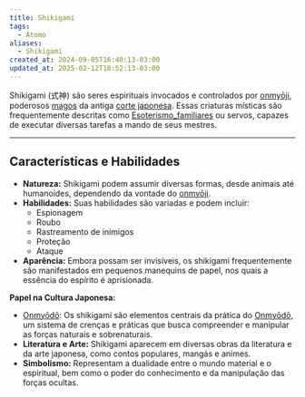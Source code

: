 ```yaml
---
title: Shikigami
tags:
  - Átomo
aliases:
  - Shikigami
created_at: 2024-09-05T16:40:13-03:00
updated_at: 2025-02-12T18:52:13-03:00
---
```


Shikigami (式神) são seres espirituais invocados e controlados por [onmyōji](onmyoji.md), poderosos [magos](magos.md) da antiga [corte japonesa](Corte_japonesa.md). Essas criaturas místicas são frequentemente descritas como [Esoterismo_familiares](Esoterismo_familiares.md) ou servos, capazes de executar diversas tarefas a mando de seus mestres.

---

## Características e Habilidades

- **Natureza:** Shikigami podem assumir diversas formas, desde animais até humanoides, dependendo da vontade do [onmyōji](onmyoji.md).
- **Habilidades:** Suas habilidades são variadas e podem incluir:
    - Espionagem
    - Roubo
    - Rastreamento de inimigos
    - Proteção
    - Ataque
- **Aparência:** Embora possam ser invisíveis, os shikigami frequentemente são manifestados em pequenos manequins de papel, nos quais a essência do espírito é aprisionada.

**Papel na Cultura Japonesa:**

- [Onmyōdō](Onmyodo.md): Os shikigami são elementos centrais da prática do [Onmyōdō](Onmyodo.md), um sistema de crenças e práticas que busca compreender e manipular as forças naturais e sobrenaturais.
- **Literatura e Arte:** Shikigami aparecem em diversas obras da literatura e da arte japonesa, como contos populares, mangás e animes.
- **Simbolismo:** Representam a dualidade entre o mundo material e o espiritual, bem como o poder do conhecimento e da manipulação das forças ocultas.